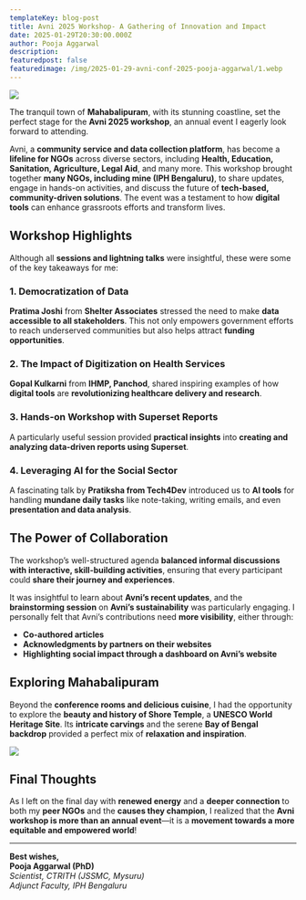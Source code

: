```yaml
---
templateKey: blog-post
title: Avni 2025 Workshop- A Gathering of Innovation and Impact
date: 2025-01-29T20:30:00.000Z
author: Pooja Aggarwal
description:
featuredpost: false
featuredimage: /img/2025-01-29-avni-conf-2025-pooja-aggarwal/1.webp
---
```


<div style="width: 70%">
    <img src="/img/2025-01-29-avni-conf-2025-pooja-aggarwal/1.webp">
</div><p align="center"><i></i></p>

The tranquil town of **Mahabalipuram**, with its stunning coastline, set the perfect stage for the **Avni 2025 workshop**, an annual event I eagerly look forward to attending.  

Avni, a **community service and data collection platform**, has become a **lifeline for NGOs** across diverse sectors, including **Health, Education, Sanitation, Agriculture, Legal Aid**, and many more. This workshop brought together **many NGOs, including mine (IPH Bengaluru)**, to share updates, engage in hands-on activities, and discuss the future of **tech-based, community-driven solutions**. The event was a testament to how **digital tools** can enhance grassroots efforts and transform lives.  

## Workshop Highlights  

Although all **sessions and lightning talks** were insightful, these were some of the key takeaways for me:  

### **1. Democratization of Data**  
**Pratima Joshi** from **Shelter Associates** stressed the need to make **data accessible to all stakeholders**. This not only empowers government efforts to reach underserved communities but also helps attract **funding opportunities**.  

### **2. The Impact of Digitization on Health Services**  
**Gopal Kulkarni** from **IHMP, Panchod**, shared inspiring examples of how **digital tools** are **revolutionizing healthcare delivery and research**.  

### **3. Hands-on Workshop with Superset Reports**  
A particularly useful session provided **practical insights** into **creating and analyzing data-driven reports using Superset**.  

### **4. Leveraging AI for the Social Sector**  
A fascinating talk by **Pratiksha from Tech4Dev** introduced us to **AI tools** for handling **mundane daily tasks** like note-taking, writing emails, and even **presentation and data analysis**.  

## The Power of Collaboration  

The workshop’s well-structured agenda **balanced informal discussions with interactive, skill-building activities**, ensuring that every participant could **share their journey and experiences**.  

It was insightful to learn about **Avni’s recent updates**, and the **brainstorming session** on **Avni’s sustainability** was particularly engaging. I personally felt that Avni’s contributions need **more visibility**, either through:  

- **Co-authored articles**  
- **Acknowledgments by partners on their websites**  
- **Highlighting social impact through a dashboard on Avni’s website**  

## Exploring Mahabalipuram  

Beyond the **conference rooms and delicious cuisine**, I had the opportunity to explore the **beauty and history of Shore Temple**, a **UNESCO World Heritage Site**. Its **intricate carvings** and the serene **Bay of Bengal backdrop** provided a perfect mix of **relaxation and inspiration**.  

<div style="width: 70%">
    <img src="/img/2025-01-29-avni-conf-2025-pooja-aggarwal/2.webp">
</div><p align="center"><i></i></p>

## Final Thoughts  

As I left on the final day with **renewed energy** and a **deeper connection** to both my **peer NGOs** and the **causes they champion**, I realized that the **Avni workshop is more than an annual event**—it is a **movement towards a more equitable and empowered world**!  

---  

**Best wishes,**  
**Pooja Aggarwal (PhD)**  
*Scientist, CTRITH (JSSMC, Mysuru)*  
*Adjunct Faculty, IPH Bengaluru*  
